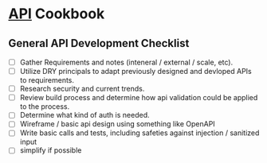 # [API](../API/readme.md) Cookbook

## General API Development Checklist

- [ ] Gather Requirements and notes (inteneral / external / scale, etc).
- [ ] Utilize DRY principals to adapt previously designed and devloped APIs to requirements.
- [ ] Research security and current trends.
- [ ] Review build process and determine how api validation could be applied to the process.
- [ ] Determine what kind of auth is needed.
- [ ] Wireframe / basic api design using something like OpenAPI
- [ ] Write basic calls and tests, including safeties against injection / sanitized input
- [ ] simplify if possible